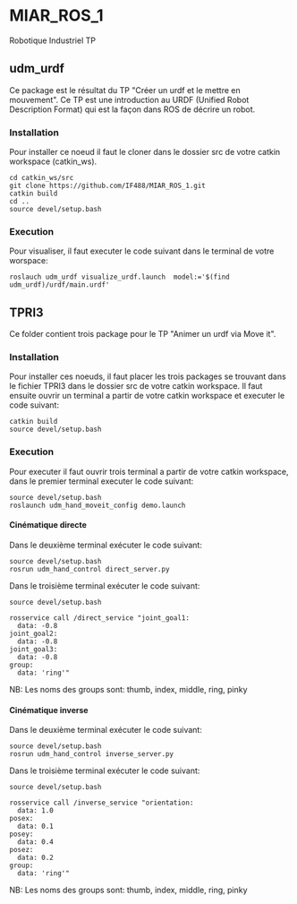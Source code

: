 # MIAR_ROS_1
Robotique Industriel TP

## udm_urdf
Ce package est le résultat du TP "Créer un urdf et le mettre en mouvement". Ce TP est une introduction au URDF (Unified Robot Description Format) qui 
est la façon dans ROS de décrire un robot.

### Installation
Pour installer ce noeud il faut le cloner dans le dossier src de votre catkin workspace (catkin_ws).

```
cd catkin_ws/src
git clone https://github.com/IF488/MIAR_ROS_1.git
catkin build
cd ..
source devel/setup.bash
```
### Execution
Pour visualiser, il faut executer le code suivant dans le terminal de votre worspace:

```
roslauch udm_urdf visualize_urdf.launch  model:='$(find udm_urdf)/urdf/main.urdf'
```
## TPRI3
Ce folder contient trois package pour le TP "Animer un urdf via Move it". 

### Installation
Pour installer ces noeuds, il faut placer les trois packages se trouvant dans le fichier TPRI3 dans le dossier src de votre catkin workspace. Il faut ensuite ouvrir un terminal a partir de votre catkin workspace et executer le code suivant:

```
catkin build
source devel/setup.bash
```

### Execution
Pour executer il faut ouvrir trois terminal a partir de votre catkin workspace, dans le premier terminal executer le code suivant:

```
source devel/setup.bash
roslaunch udm_hand_moveit_config demo.launch
```

#### Cinématique directe
Dans le deuxième terminal exécuter le code suivant:

```
source devel/setup.bash
rosrun udm_hand_control direct_server.py
```

Dans le troisième terminal exécuter le code suivant:

```
source devel/setup.bash

rosservice call /direct_service "joint_goal1:
  data: -0.8
joint_goal2:
  data: -0.8
joint_goal3:
  data: -0.8
group:
  data: 'ring'"
```
NB: Les noms des groups sont: thumb, index, middle, ring, pinky

#### Cinématique inverse
Dans le deuxième terminal exécuter le code suivant:

```
source devel/setup.bash
rosrun udm_hand_control inverse_server.py
```

Dans le troisième terminal exécuter le code suivant:

```
source devel/setup.bash

rosservice call /inverse_service "orientation:
  data: 1.0
posex:
  data: 0.1
posey:
  data: 0.4
posez:
  data: 0.2
group:
  data: 'ring'"
```
NB: Les noms des groups sont: thumb, index, middle, ring, pinky

